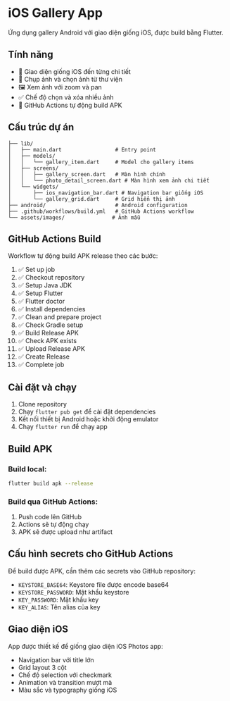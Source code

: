 # iOS Gallery App

Ứng dụng gallery Android với giao diện giống iOS, được build bằng Flutter.

## Tính năng

- 📱 Giao diện giống iOS đến từng chi tiết
- 📸 Chụp ảnh và chọn ảnh từ thư viện
- 🖼️ Xem ảnh với zoom và pan
- ✅ Chế độ chọn và xóa nhiều ảnh
- 🔄 GitHub Actions tự động build APK

## Cấu trúc dự án

```
├── lib/
│   ├── main.dart                 # Entry point
│   ├── models/
│   │   └── gallery_item.dart     # Model cho gallery items
│   ├── screens/
│   │   ├── gallery_screen.dart   # Màn hình chính
│   │   └── photo_detail_screen.dart # Màn hình xem ảnh chi tiết
│   └── widgets/
│       ├── ios_navigation_bar.dart # Navigation bar giống iOS
│       └── gallery_grid.dart     # Grid hiển thị ảnh
├── android/                      # Android configuration
├── .github/workflows/build.yml   # GitHub Actions workflow
└── assets/images/               # Ảnh mẫu
```

## GitHub Actions Build

Workflow tự động build APK release theo các bước:

1. ✅ Set up job
2. ✅ Checkout repository  
3. ✅ Setup Java JDK
4. ✅ Setup Flutter
5. ✅ Flutter doctor
6. ✅ Install dependencies
7. ✅ Clean and prepare project
8. ✅ Check Gradle setup
9. ✅ Build Release APK
10. ✅ Check APK exists
11. ✅ Upload Release APK
12. ✅ Create Release
13. ✅ Complete job

## Cài đặt và chạy

1. Clone repository
2. Chạy `flutter pub get` để cài đặt dependencies
3. Kết nối thiết bị Android hoặc khởi động emulator
4. Chạy `flutter run` để chạy app

## Build APK

### Build local:
```bash
flutter build apk --release
```

### Build qua GitHub Actions:
1. Push code lên GitHub
2. Actions sẽ tự động chạy
3. APK sẽ được upload như artifact

## Cấu hình secrets cho GitHub Actions

Để build được APK, cần thêm các secrets vào GitHub repository:

- `KEYSTORE_BASE64`: Keystore file được encode base64
- `KEYSTORE_PASSWORD`: Mật khẩu keystore
- `KEY_PASSWORD`: Mật khẩu key
- `KEY_ALIAS`: Tên alias của key

## Giao diện iOS

App được thiết kế để giống giao diện iOS Photos app:

- Navigation bar với title lớn
- Grid layout 3 cột
- Chế độ selection với checkmark
- Animation và transition mượt mà
- Màu sắc và typography giống iOS